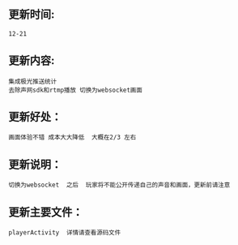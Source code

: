 ## 更新时间: 
    12-21
## 更新内容:
    集成极光推送统计
    去除声网sdk和rtmp播放 切换为websocket画面

## 更新好处： 
    画面体验不错 成本大大降低  大概在2/3 左右
    
## 更新说明：
    切换为websocket  之后  玩家将不能公开传递自己的声音和画面，更新前请注意

## 更新主要文件：
    playerActivity  详情请查看源码文件